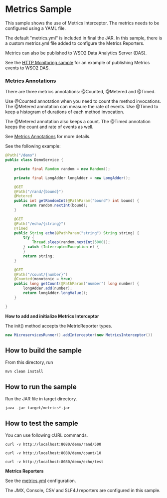 # Metrics Sample

This sample shows the use of Metrics Interceptor. The metrics needs to be configured using a YAML file.

The default "metrics.yml" is included in final the JAR. In this sample, there is a custom metrics.yml file added to configure
the Metrics Reporters.

Metrics can also be published to WSO2 Data Analytics Server (DAS). 

See the [HTTP Monitoring sample](../http-monitoring) for an example of publishing Metrics events to WSO2 DAS.

### Metrics Annotations

There are three metrics annotations: @Counted, @Metered and @Timed.

Use @Counted annotation when you need to count the method invocations. The @Metered annotation can measure the rate of events.
Use @Timed to keep a histogram of durations of each method invocation. 

The @Metered annotation also keeps a count. The @Timed annotation keeps the count and rate of events as well.

See [Metrics Annotations](../../../../#metrics-annotations) for more details.

See the following example:

```java
@Path("/demo")
public class DemoService {

    private final Random random = new Random();

    private final LongAdder longAdder = new LongAdder();

    @GET
    @Path("/rand/{bound}")
    @Metered
    public int getRandomInt(@PathParam("bound") int bound) {
        return random.nextInt(bound);
    }

    @GET
    @Path("/echo/{string}")
    @Timed
    public String echo(@PathParam("string") String string) {
        try {
            Thread.sleep(random.nextInt(5000));
        } catch (InterruptedException e) {
        }
        return string;
    }

    @GET
    @Path("/count/{number}")
    @Counted(monotonic = true)
    public long getCount(@PathParam("number") long number) {
        longAdder.add(number);
        return longAdder.longValue();
    }

}
```

**How to add and initialize Metrics Interceptor**

The init() method accepts the MetricReporter types.

```java
new MicroservicesRunner().addInterceptor(new MetricsInterceptor())
```

## How to build the sample

From this directory, run

```
mvn clean install
```

## How to run the sample

Run the JAR file in target directory.

```
java -jar target/metrics*.jar
```

## How to test the sample

You can use following cURL commands.
```
curl -v http://localhost:8080/demo/rand/500

curl -v http://localhost:8080/demo/count/10

curl -v http://localhost:8080/demo/echo/test
```

**Metrics Reporters**

See the [metrics.yml](src/main/resources/metrics.yml) configuration.

The JMX, Console, CSV and SLF4J reporters are configured in this sample.
